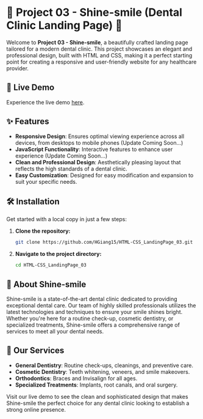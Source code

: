 # 🌟 Project 03 - Shine-smile (Dental Clinic Landing Page) 🌟

Welcome to **Project 03 - Shine-smile**, a beautifully crafted landing page tailored for a modern dental clinic. This project showcases an elegant and professional design, built with HTML and CSS, making it a perfect starting point for creating a responsive and user-friendly website for any healthcare provider.

## 🚀 Live Demo

Experience the live demo [here](https://hgiang15.github.io/HTML-CSS_LandingPage_03/).

## ✨ Features

- **Responsive Design**: Ensures optimal viewing experience across all devices, from desktops to mobile phones (Update Coming Soon...)
- **JavaScript Functionality**: Interactive features to enhance user experience (Update Coming Soon...)
- **Clean and Professional Design**: Aesthetically pleasing layout that reflects the high standards of a dental clinic.
- **Easy Customization**: Designed for easy modification and expansion to suit your specific needs.

## 🛠️ Installation

Get started with a local copy in just a few steps:

1. **Clone the repository:**
   ```bash
   git clone https://github.com/HGiang15/HTML-CSS_LandingPage_03.git
   ```
2. **Navigate to the project directory:**
   ```bash
   cd HTML-CSS_LandingPage_03
   ```

## 🏥 About Shine-smile

Shine-smile is a state-of-the-art dental clinic dedicated to providing exceptional dental care. Our team of highly skilled professionals utilizes the latest technologies and techniques to ensure your smile shines bright. Whether you're here for a routine check-up, cosmetic dentistry, or specialized treatments, Shine-smile offers a comprehensive range of services to meet all your dental needs.

## 🌟 Our Services

- **General Dentistry**: Routine check-ups, cleanings, and preventive care.
- **Cosmetic Dentistry**: Teeth whitening, veneers, and smile makeovers.
- **Orthodontics**: Braces and Invisalign for all ages.
- **Specialized Treatments**: Implants, root canals, and oral surgery.

Visit our live demo to see the clean and sophisticated design that makes Shine-smile the perfect choice for any dental clinic looking to establish a strong online presence.

